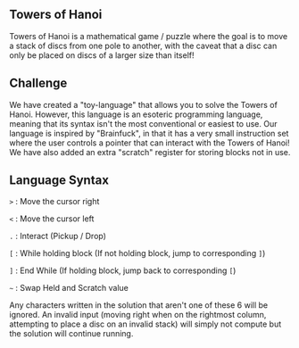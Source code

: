 ## Towers of Hanoi

Towers of Hanoi is a mathematical game / puzzle where the goal is to move a
stack of discs from one pole to another, with the caveat that a disc can only
be placed on discs of a larger size than itself!

## Challenge

We have created a "toy-language" that allows you to solve the Towers of Hanoi.
However, this language is an esoteric programming language, meaning that its
syntax isn't the most conventional or easiest to use. Our language is inspired
by "Brainfuck", in that it has a very small instruction set where the user
controls a pointer that can interact with the Towers of Hanoi! We have also
added an extra "scratch" register for storing blocks not in use.

## Language Syntax

`>` : Move the cursor right

`<` : Move the cursor left

`.` : Interact (Pickup / Drop)

`[` : While holding block (If not holding block, jump to corresponding `]`)

`]` : End While (If holding block, jump back to corresponding `[`)

`~` : Swap Held and Scratch value

Any characters written in the solution that aren't one of these 6 will be
ignored. An invalid input (moving right when on the rightmost column, attempting
to place a disc on an invalid stack) will simply not compute but the solution
will continue running.
